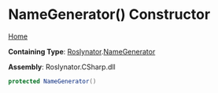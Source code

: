 # NameGenerator\(\) Constructor

[Home](../../../README.md)

**Containing Type**: [Roslynator](../../README.md#_Top)\.[NameGenerator](../README.md#_Top)

**Assembly**: Roslynator\.CSharp\.dll

```csharp
protected NameGenerator()
```

